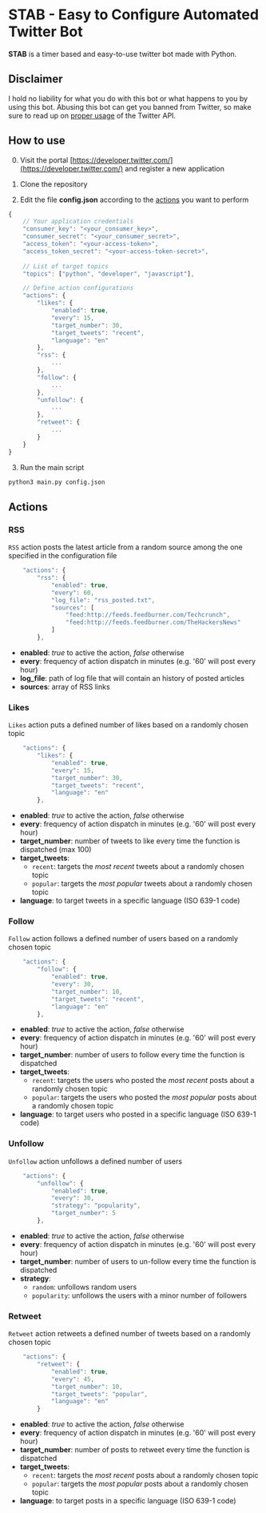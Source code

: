 # STAB - Easy to Configure Automated Twitter Bot

**STAB** is a timer based and easy-to-use twitter bot made with Python.

## Disclaimer

I hold no liability for what you do with this bot or what happens to you by using this bot. Abusing this bot can get you banned from Twitter, so make sure to read up on [proper usage](https://help.twitter.com/en/rules-and-policies/twitter-automation) of the Twitter API.

## How to use

0. Visit the portal [https://developer.twitter.com/](https://developer.twitter.com/)
and register a new application

1. Clone the repository

2. Edit the file **config.json** according to the [actions](#actions) you want to perform

```javascript
{
    // Your application credentials
    "consumer_key": "<your_consumer_key>",
    "consumer_secret": "<your_consumer_secret>",
    "access_token": "<your-access-token>",
    "access_token_secret": "<your-access-token-secret>",
    
    // List of target topics
    "topics": ["python", "developer", "javascript"],

    // Define action configurations
    "actions": {
        "likes": {
            "enabled": true,
            "every": 15,
            "target_number": 30,
            "target_tweets": "recent",
            "language": "en"
        },
        "rss": {
            ...
        },
        "follow": {
            ...
        },
        "unfollow": {
            ...
        },
        "retweet": {
            ...
        }
    }
}
```

3. Run the main script

```bash
python3 main.py config.json
```

## Actions

### RSS

`RSS` action posts the latest article from a random source among the one specified in the configuration file

```javascript
    "actions": {
        "rss": {
            "enabled": true,
            "every": 60,
            "log_file": "rss_posted.txt",
            "sources": [
                "feed:http://feeds.feedburner.com/Techcrunch",
                "feed:http://feeds.feedburner.com/TheHackersNews"
            ]
        },
```

- **enabled**: *true* to active the action, *false* otherwise
- **every**: frequency of action dispatch in minutes (e.g. '60' will post every hour) 
- **log_file**: path of log file that will contain an history of posted articles
- **sources**: array of RSS links

### Likes

`Likes` action puts a defined number of likes based on a randomly chosen topic

```javascript
    "actions": {
        "likes": {
            "enabled": true,
            "every": 15,
            "target_number": 30,
            "target_tweets": "recent",
            "language": "en"
        },
```

- **enabled**: *true* to active the action, *false* otherwise
- **every**: frequency of action dispatch in minutes (e.g. '60' will post every hour) 
- **target_number**: number of tweets to like every time the function is dispatched (max 100)
- **target_tweets**:  
    - `recent`: targets the *most recent* tweets about a randomly chosen topic
    - `popular`: targets the *most popular* tweets about a randomly chosen topic
- **language**: to target tweets in a specific language (ISO 639-1 code)

### Follow

`Follow` action follows a defined number of users based on a randomly chosen topic

```javascript
    "actions": {
        "follow": {
            "enabled": true,
            "every": 30,
            "target_number": 10,
            "target_tweets": "recent",
            "language": "en"
        },
```

- **enabled**: *true* to active the action, *false* otherwise
- **every**: frequency of action dispatch in minutes (e.g. '60' will post every hour) 
- **target_number**: number of users to follow every time the function is dispatched
- **target_tweets**:  
    - `recent`: targets the users who posted the *most recent* posts about a randomly chosen topic
    - `popular`: targets the users who posted the *most popular* posts about a randomly chosen topic
- **language**: to target users who posted in a specific language (ISO 639-1 code)

### Unfollow

`Unfollow` action unfollows a defined number of users

```javascript
    "actions": {
        "unfollow": {
            "enabled": true,
            "every": 30,
            "strategy": "popularity",
            "target_number": 5
        },
```

- **enabled**: *true* to active the action, *false* otherwise
- **every**: frequency of action dispatch in minutes (e.g. '60' will post every hour) 
- **target_number**: number of users to un-follow every time the function is dispatched
- **strategy**:  
    - `random`: unfollows random users
    - `popularity`: unfollows the users with a minor number of followers


### Retweet

`Retweet` action retweets a defined number of tweets based on a randomly chosen topic

```javascript
    "actions": {
        "retweet": {
            "enabled": true,
            "every": 45,
            "target_number": 10,
            "target_tweets": "popular",
            "language": "en"
        }
```

- **enabled**: *true* to active the action, *false* otherwise
- **every**: frequency of action dispatch in minutes (e.g. '60' will post every hour) 
- **target_number**: number of posts to retweet every time the function is dispatched
- **target_tweets**:  
    - `recent`: targets the *most recent* posts about a randomly chosen topic
    - `popular`: targets the *most popular* posts about a randomly chosen topic
- **language**: to target posts in a specific language (ISO 639-1 code)

